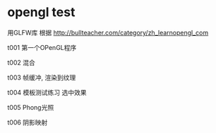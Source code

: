 # opengl test

用GLFW库  根据 http://bullteacher.com/category/zh_learnopengl_com

t001   第一个OPenGL程序  
   
t002   混合  

t003   帧缓冲,  渲染到纹理  

t004   模板测试练习  选中效果  

t005   Phong光照  

t006   阴影映射 

